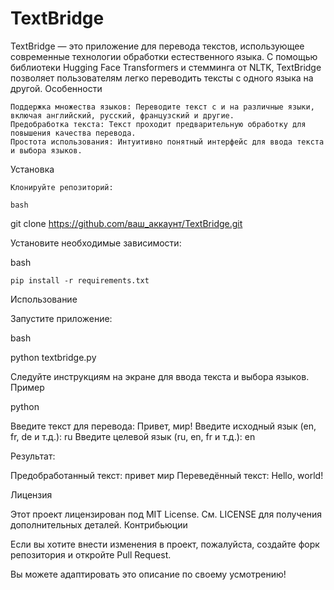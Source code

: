 # TextBridge
TextBridge — это приложение для перевода текстов, использующее современные технологии обработки естественного языка. С помощью библиотеки Hugging Face Transformers и стемминга от NLTK, TextBridge позволяет пользователям легко переводить тексты с одного языка на другой.
Особенности

    Поддержка множества языков: Переводите текст с и на различные языки, включая английский, русский, французский и другие.
    Предобработка текста: Текст проходит предварительную обработку для повышения качества перевода.
    Простота использования: Интуитивно понятный интерфейс для ввода текста и выбора языков.

Установка

    Клонируйте репозиторий:

    bash

git clone https://github.com/ваш_аккаунт/TextBridge.git

Установите необходимые зависимости:

bash

    pip install -r requirements.txt

Использование

Запустите приложение:

bash

python textbridge.py

Следуйте инструкциям на экране для ввода текста и выбора языков.
Пример

python

Введите текст для перевода: Привет, мир!
Введите исходный язык (en, fr, de и т.д.): ru
Введите целевой язык (ru, en, fr и т.д.): en

Результат:

Предобработанный текст: привет мир
Переведённый текст: Hello, world!

Лицензия

Этот проект лицензирован под MIT License. См. LICENSE для получения дополнительных деталей.
Контрибьюции

Если вы хотите внести изменения в проект, пожалуйста, создайте форк репозитория и откройте Pull Request.

Вы можете адаптировать это описание по своему усмотрению!
